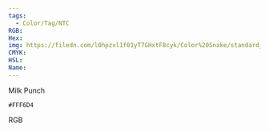 ```yaml
---
tags:
  - Color/Tag/NTC
RGB:
Hex:
img: https://filedn.com/l0hpzxl1f01yT7GHxtF8cyk/Color%20Snake/standard_csv_to_svg//FFF6D4.svg
CMYK:
HSL:
Name:
---
```

Milk Punch
```palette
#FFF6D4
```
RGB
